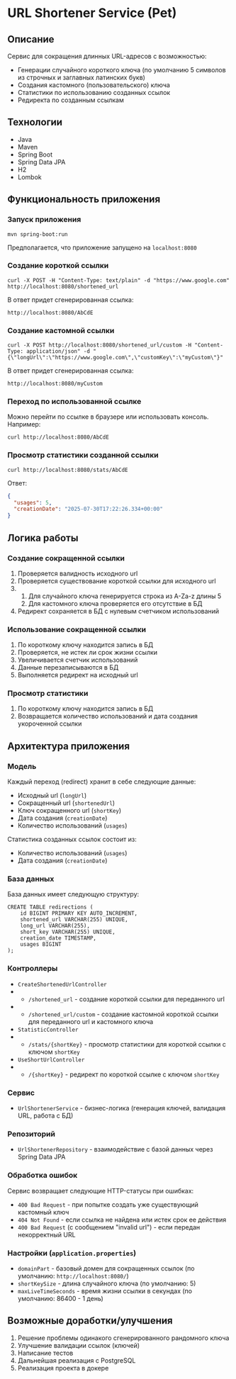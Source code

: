 # URL Shortener Service (Pet)


## Описание

Сервис для сокращения длинных URL-адресов с возможностью:

- Генерации случайного короткого ключа (по умолчанию 5 символов из
строчных и заглавных латинских букв)
- Создания кастомного (пользовательского) ключа
- Статистики по использованию созданных ссылок
- Редиректа по созданным ссылкам

## Технологии

- Java
- Maven
- Spring Boot
- Spring Data JPA
- H2
- Lombok

## Функциональность приложения

### Запуск приложения

```shell
mvn spring-boot:run
```
Предполагается, что приложение запущено на `localhost:8080`

### Создание короткой ссылки

```commandline
curl -X POST -H "Content-Type: text/plain" -d "https://www.google.com" http://localhost:8080/shortened_url
```

В ответ придет сгенерированная ссылка:

```commandline
http://localhost:8080/AbCdE
```

### Создание кастомной ссылки

```commandline
curl -X POST http://localhost:8080/shortened_url/custom -H "Content-Type: application/json" -d "{\"longUrl\":\"https://www.google.com\",\"customKey\":\"myCustom\"}"
```

В ответ придет сгенерированная ссылка:

```commandline
http://localhost:8080/myCustom
```

### Переход по использованной ссылке

Можно перейти по ссылке в браузере или использовать консоль. Например:

```commandline
curl http://localhost:8080/AbCdE
```

### Просмотр статистики созданной ссылки

```commandline
curl http://localhost:8080/stats/AbCdE
```

Ответ:

```json
{
  "usages": 5,
  "creationDate": "2025-07-30T17:22:26.334+00:00"
}
```

## Логика работы

### Создание сокращенной ссылки

1) Проверяется валидность исходного url
2) Проверяется существование короткой ссылки для исходного url
3) 1) Для случайного ключа генерируется строка из A-Za-z длины 5
   2) Для кастомного ключа проверяется его отсутствие в БД
5) Редирект сохраняется в БД с нулевым счетчиком использований

### Использование сокращенной ссылки

1) По короткому ключу находится запись в БД
2) Проверяется, не истек ли срок жизни ссылки
3) Увеличивается счетчик использований
4) Данные перезаписываются в БД
5) Выполняется редирект на исходный url

### Просмотр статистики

1) По короткому ключу находится запись в БД
2) Возвращается количество использований и дата создания укороченной ссылки

## Архитектура приложения

### Модель

Каждый переход (redirect) хранит в себе следующие данные:

- Исходный url (`longUrl`)
- Сокращенный url (`shortenedUrl`)
- Ключ сокращенного url (`shortKey`)
- Дата создания (`creationDate`)
- Количество использований (`usages`)

Статистика созданных ссылок состоит из:

- Количество использований (`usages`)
- Дата создания (`creationDate`)

### База данных

База данных имеет следующую структуру:

```
CREATE TABLE redirections (
    id BIGINT PRIMARY KEY AUTO_INCREMENT,
    shortened_url VARCHAR(255) UNIQUE,
    long_url VARCHAR(255),
    short_key VARCHAR(255) UNIQUE,
    creation_date TIMESTAMP,
    usages BIGINT
);
```

### Контроллеры

- `CreateShortenedUrlController`
- - `/shortened_url` - создание короткой ссылки для переданного url
- - `/shortened_url/custom` - создание кастомной короткой ссылки для переданного url и кастомного ключа
- `StatisticController`
- - `/stats/{shortKey}` - просмотр статистики для короткой ссылки с ключом `shortKey`
- `UseShortUrlController`
- - `/{shortKey}` - редирект по короткой ссылке с ключом `shortKey`

### Сервис

- `UrlShortenerService` - бизнес-логика (генерация ключей, валидация URL, работа с БД)

### Репозиторий

- `UrlShortenerRepository` - взаимодействие с базой данных через Spring Data JPA

### Обработка ошибок

Сервис возвращает следующие HTTP-статусы при ошибках:

- `400 Bad Request` - при попытке создать уже существующий кастомный ключ
- `404 Not Found` - если ссылка не найдена или истек срок ее действия
- `400 Bad Request` (с сообщением "invalid url") - если передан некорректный URL

### Настройки (`application.properties`)

- `domainPart` - базовый домен для сокращенных ссылок (по умолчанию: `http://localhost:8080/`)
- `shortKeySize` - длина случайного ключа (по умолчанию: 5)
- `maxLiveTimeSeconds` - время жизни ссылки в секундах (по умолчанию: 86400 - 1 день)



## Возможные доработки/улучшения

1) Решение проблемы одинакого сгенерированного рандомного ключа
2) Улучшение валидации ссылок (ключей)
3) Написание тестов
4) Дальнейшая реализация с PostgreSQL
5) Реализация проекта в докере















